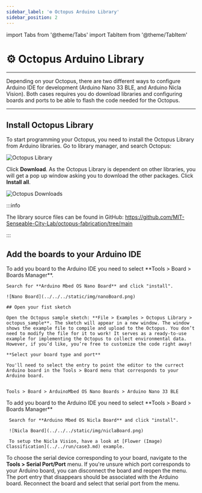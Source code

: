 ```yaml
---
sidebar_label: '⚙️ Octopus Arduino Library'
sidebar_position: 2
---
```

import Tabs from '@theme/Tabs'
import TabItem from '@theme/TabItem'

# ⚙️ Octopus Arduino Library

---

Depending on your Octopus, there are two different ways to configure Arduino IDE for development (Arduino Nano 33 BLE, and Arduino Nicla Vision). Both cases requires you do download libraries and configuring boards and ports to be able to flash the code needed for the Octopus.

---

## Install Octopus Library

To start programming your Octopus, you need to install the Octopus Library from Arduino libraries. 
Go to library manager, and search Octopus: 

![Octopus Library](../../../static/img/electronics/octopus-library.png)

Click **Download**. As the Octopus Library is dependent on other libraries, you will get a pop up window asking you to download the other packages. Click **Install all**. 

![Octopus Downloads](../../../static/img/electronics/octopus-download.png)


:::info

The library source files can be found in GitHub: https://github.com/MIT-Senseable-City-Lab/octopus-fabrication/tree/main 

:::



## Add the boards to your Arduino IDE

<Tabs>
  <TabItem value="ble" label="Nano 33 BLE" default>
    To add you board to the Arduino IDE you need to select **Tools > Board > Boards Manager**.

    Search for **Arduino Mbed OS Nano Board** and click "install".  

    ![Nano Board](../../../static/img/nanoBoard.png) 

    ## Open your fist sketch

    Open the Octopus sample sketch: **File > Examples > Octopus Library > octopus_sample**. The sketch will appear in a new window. The window shows the example file to compile and upload to the Octopus. You don’t need to modify the file for it to work! It serves as a ready-to-use example for implementing the Octopus to collect environmental data. However, if you’d like, you’re free to customize the code right away!

    **Select your board type and port**

    You'll need to select the entry to point the editor to the currect Arduino board in the Tools > Board menu that corresponds to your Arduino board.


    Tools > Board > ArduinoMbed OS Nano Boards > Arduino Nano 33 BLE

  </TabItem>
  <TabItem value="nicla" label="Nicla Vision">
     To add you board to the Arduino IDE you need to select **Tools > Board > Boards Manager**

     Search for **Arduino Mbed OS Nicla Board** and click "install".

     ![Nicla Board](../../../static/img/niclaBoard.png)

     To setup the Nicla Vision, have a look at [Flower (Image) Classification](../../run/case3.md) example. 
  </TabItem>
</Tabs>

To choose the serial device corresponding to your board, navigate to the **Tools > Serial Port/Port** menu. If you're unsure which port corresponds to your Arduino board, you can disconnect the board and reopen the menu. The port entry that disappears should be associated with the Arduino board. Reconnect the board and select that serial port from the menu.



